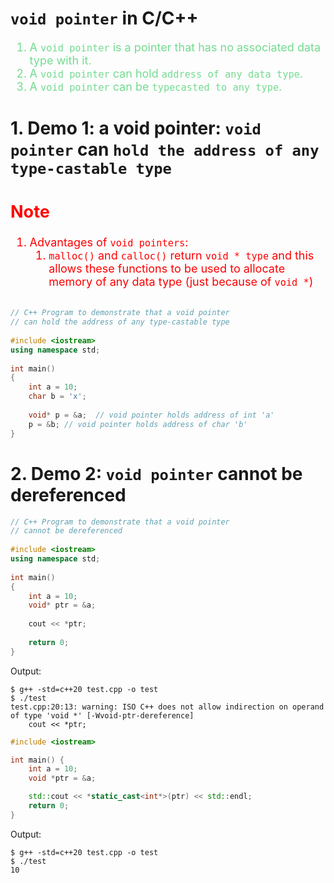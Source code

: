 <!--
 * @Author: Uper 41718895+Hyliu-BUAA@users.noreply.github.com
 * @Date: 2022-07-04 20:53:06
 * @LastEditors: Uper 41718895+Hyliu-BUAA@users.noreply.github.com
 * @LastEditTime: 2022-07-04 21:10:42
 * @FilePath: /C_C++/c++_STL/notes/containers/2.void_pointer.md
 * @Description: 这是默认设置,请设置`customMade`, 打开koroFileHeader查看配置 进行设置: https://github.com/OBKoro1/koro1FileHeader/wiki/%E9%85%8D%E7%BD%AE
-->
# `void pointer` in C/C++
<font color="#73DB90" size="4">

1. A `void pointer` is a pointer that has no associated data type with it.
2. A `void pointer` can hold `address of any data type`.
3. A `void pointer` can be `typecasted to any type`.

</font>


# 1. Demo 1: a void pointer: `void pointer` can `hold the address of any type-castable type`
<font color="red" size="4">

Note
----
1. Advantages of `void pointers`:
   1. `malloc()` and `calloc()` return `void * type` and this allows these functions to be used to allocate memory of any data type (just because of `void *`) 

</font>

```c++

// C++ Program to demonstrate that a void pointer
// can hold the address of any type-castable type
 
#include <iostream>
using namespace std;
 
int main()
{
    int a = 10;
    char b = 'x';
     
    void* p = &a;  // void pointer holds address of int 'a'
    p = &b; // void pointer holds address of char 'b'
} 
```

# 2. Demo 2: `void pointer` cannot be dereferenced
```c++
// C++ Program to demonstrate that a void pointer
// cannot be dereferenced
 
#include <iostream>
using namespace std;
 
int main()
{
    int a = 10;
    void* ptr = &a;
   
    cout << *ptr;
   
    return 0;
}
```
Output:
```shell
$ g++ -std=c++20 test.cpp -o test
$ ./test
test.cpp:20:13: warning: ISO C++ does not allow indirection on operand of type 'void *' [-Wvoid-ptr-dereference]
    cout << *ptr;
```


```c++
#include <iostream>

int main() {
    int a = 10;
    void *ptr = &a;

    std::cout << *static_cast<int*>(ptr) << std::endl;
    return 0;
}
```
Output:
```shell
$ g++ -std=c++20 test.cpp -o test
$ ./test
10
```